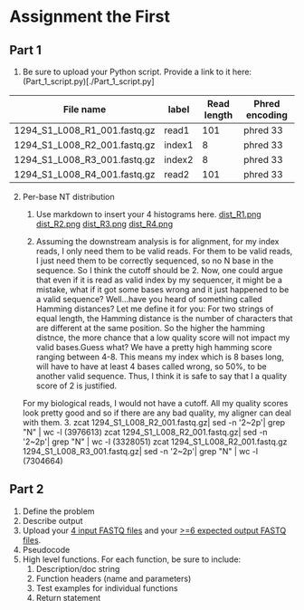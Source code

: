 # Assignment the First

## Part 1
1. Be sure to upload your Python script. Provide a link to it here:(Part_1_script.py)[./Part_1_script.py]

| File name | label | Read length | Phred encoding |
|---|---|---|---|
| 1294_S1_L008_R1_001.fastq.gz | read1 | 101 | phred 33 |
| 1294_S1_L008_R2_001.fastq.gz | index1 | 8 | phred 33  |
| 1294_S1_L008_R3_001.fastq.gz | index2 | 8 | phred 33  |
| 1294_S1_L008_R4_001.fastq.gz | read2 | 101 | phred 33  |

2. Per-base NT distribution
    1. Use markdown to insert your 4 histograms here.
        [dist_R1.png](./dist_R1.png)
        [dist_R2.png](./dist_R2.png)
        [dist_R3.png](./dist_R3.png)
        [dist_R4.png](./dist_R4.png)
   
    2. Assuming the downstream analysis is for alignment, for my index reads, I only need them to be valid reads. For them to be valid reads, I just need them to be correctly sequenced, so no N base in the sequence. So I think the cutoff should be 2. Now, one could argue that even if it is read as valid index by my sequencer, it might be a mistake, what if it got some bases wrong and it just happened to be a valid sequence? Well...have you heard of something called Hamming distances?
    Let me define it for you: For two strings of equal length, the Hamming distance is the number of characters that are different at the same position. So the higher the hamming distnce, the more chance that a low quality score will not impact my valid bases.Guess what? We have a pretty high hamming score ranging between 4-8. This means my index which is 8 bases long, will have to have at least 4 bases called wrong, so 50%, to be another valid sequence. Thus, I think it is safe to say that I a quality score of 2 is justified.


    For my biological reads, I would not have a cutoff. All my quality scores look pretty good and so if there are any bad quality, my aligner can deal with them.
    3. zcat 1294_S1_L008_R2_001.fastq.gz| sed -n '2~2p'| grep "N" | wc -l (3976613)
       zcat 1294_S1_L008_R2_001.fastq.gz| sed -n '2~2p'| grep "N" | wc -l (3328051)
       zcat 1294_S1_L008_R2_001.fastq.gz 1294_S1_L008_R3_001.fastq.gz| sed -n '2~2p'| grep "N" | wc -l (7304664)
## Part 2
1. Define the problem
2. Describe output
3. Upload your [4 input FASTQ files](../TEST-input_FASTQ) and your [>=6 expected output FASTQ files](../TEST-output_FASTQ).
4. Pseudocode
5. High level functions. For each function, be sure to include:
    1. Description/doc string
    2. Function headers (name and parameters)
    3. Test examples for individual functions
    4. Return statement
